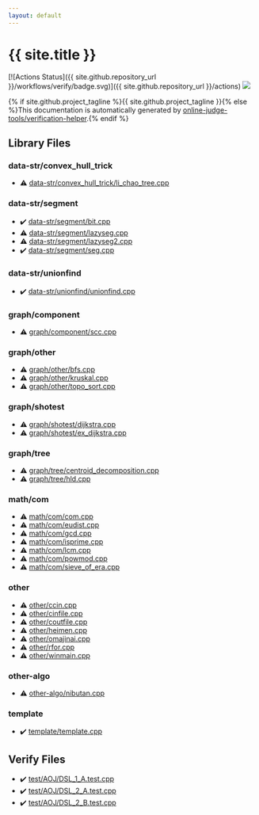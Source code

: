 ```yaml
---
layout: default
---
```


<!-- mathjax config similar to math.stackexchange -->
<script type="text/javascript" async
  src="https://cdnjs.cloudflare.com/ajax/libs/mathjax/2.7.5/MathJax.js?config=TeX-MML-AM_CHTML">
</script>
<script type="text/x-mathjax-config">
  MathJax.Hub.Config({
    TeX: { equationNumbers: { autoNumber: "AMS" }},
    tex2jax: {
      inlineMath: [ ['$','$'] ],
      processEscapes: true
    },
    "HTML-CSS": { matchFontHeight: false },
    displayAlign: "left",
    displayIndent: "2em"
  });
</script>

<script type="text/javascript" src="https://cdnjs.cloudflare.com/ajax/libs/jquery/3.4.1/jquery.min.js"></script>
<script src="https://cdn.jsdelivr.net/npm/jquery-balloon-js@1.1.2/jquery.balloon.min.js" integrity="sha256-ZEYs9VrgAeNuPvs15E39OsyOJaIkXEEt10fzxJ20+2I=" crossorigin="anonymous"></script>
<script type="text/javascript" src="assets/js/copy-button.js"></script>
<link rel="stylesheet" href="assets/css/copy-button.css" />


# {{ site.title }}

[![Actions Status]({{ site.github.repository_url }}/workflows/verify/badge.svg)]({{ site.github.repository_url }}/actions)
<a href="{{ site.github.repository_url }}"><img src="https://img.shields.io/github/last-commit/{{ site.github.owner_name }}/{{ site.github.repository_name }}" /></a>

{% if site.github.project_tagline %}{{ site.github.project_tagline }}{% else %}This documentation is automatically generated by <a href="https://github.com/online-judge-tools/verification-helper">online-judge-tools/verification-helper</a>.{% endif %}

## Library Files

<div id="b4d4587b4d59861af2d90d43b6d76fd9"></div>

### data-str/convex_hull_trick

* :warning: <a href="library/data-str/convex_hull_trick/li_chao_tree.cpp.html">data-str/convex_hull_trick/li_chao_tree.cpp</a>


<div id="6db66d7b1b7c3dfe9d9b1c6096e86908"></div>

### data-str/segment

* :heavy_check_mark: <a href="library/data-str/segment/bit.cpp.html">data-str/segment/bit.cpp</a>
* :warning: <a href="library/data-str/segment/lazyseg.cpp.html">data-str/segment/lazyseg.cpp</a>
* :warning: <a href="library/data-str/segment/lazyseg2.cpp.html">data-str/segment/lazyseg2.cpp</a>
* :heavy_check_mark: <a href="library/data-str/segment/seg.cpp.html">data-str/segment/seg.cpp</a>


<div id="5d08f9aeacace5762dd6eb5cf85c25d1"></div>

### data-str/unionfind

* :heavy_check_mark: <a href="library/data-str/unionfind/unionfind.cpp.html">data-str/unionfind/unionfind.cpp</a>


<div id="11d7325260d2fe77abd8dca04677cb88"></div>

### graph/component

* :warning: <a href="library/graph/component/scc.cpp.html">graph/component/scc.cpp</a>


<div id="7bdf4bef6792afd2baf0aea42eec3899"></div>

### graph/other

* :warning: <a href="library/graph/other/bfs.cpp.html">graph/other/bfs.cpp</a>
* :warning: <a href="library/graph/other/kruskal.cpp.html">graph/other/kruskal.cpp</a>
* :warning: <a href="library/graph/other/topo_sort.cpp.html">graph/other/topo_sort.cpp</a>


<div id="0c95a70ca7e401d248a35bda820df083"></div>

### graph/shotest

* :warning: <a href="library/graph/shotest/dijkstra.cpp.html">graph/shotest/dijkstra.cpp</a>
* :warning: <a href="library/graph/shotest/ex_dijkstra.cpp.html">graph/shotest/ex_dijkstra.cpp</a>


<div id="28790b6202284cbbffc9d712b59f4b80"></div>

### graph/tree

* :warning: <a href="library/graph/tree/centroid_decomposition.cpp.html">graph/tree/centroid_decomposition.cpp</a>
* :warning: <a href="library/graph/tree/hld.cpp.html">graph/tree/hld.cpp</a>


<div id="4893ec184ea00eb4228bfff1fec57eae"></div>

### math/com

* :warning: <a href="library/math/com/com.cpp.html">math/com/com.cpp</a>
* :warning: <a href="library/math/com/eudist.cpp.html">math/com/eudist.cpp</a>
* :warning: <a href="library/math/com/gcd.cpp.html">math/com/gcd.cpp</a>
* :warning: <a href="library/math/com/isprime.cpp.html">math/com/isprime.cpp</a>
* :warning: <a href="library/math/com/lcm.cpp.html">math/com/lcm.cpp</a>
* :warning: <a href="library/math/com/powmod.cpp.html">math/com/powmod.cpp</a>
* :warning: <a href="library/math/com/sieve_of_era.cpp.html">math/com/sieve_of_era.cpp</a>


<div id="795f3202b17cb6bc3d4b771d8c6c9eaf"></div>

### other

* :warning: <a href="library/other/ccin.cpp.html">other/ccin.cpp</a>
* :warning: <a href="library/other/cinfile.cpp.html">other/cinfile.cpp</a>
* :warning: <a href="library/other/coutfile.cpp.html">other/coutfile.cpp</a>
* :warning: <a href="library/other/heimen.cpp.html">other/heimen.cpp</a>
* :warning: <a href="library/other/omajinai.cpp.html">other/omajinai.cpp</a>
* :warning: <a href="library/other/rfor.cpp.html">other/rfor.cpp</a>
* :warning: <a href="library/other/winmain.cpp.html">other/winmain.cpp</a>


<div id="af417960dab45403316179de8d54f2fe"></div>

### other-algo

* :warning: <a href="library/other-algo/nibutan.cpp.html">other-algo/nibutan.cpp</a>


<div id="66f6181bcb4cff4cd38fbc804a036db6"></div>

### template

* :heavy_check_mark: <a href="library/template/template.cpp.html">template/template.cpp</a>


## Verify Files

* :heavy_check_mark: <a href="verify/test/AOJ/DSL_1_A.test.cpp.html">test/AOJ/DSL_1_A.test.cpp</a>
* :heavy_check_mark: <a href="verify/test/AOJ/DSL_2_A.test.cpp.html">test/AOJ/DSL_2_A.test.cpp</a>
* :heavy_check_mark: <a href="verify/test/AOJ/DSL_2_B.test.cpp.html">test/AOJ/DSL_2_B.test.cpp</a>



